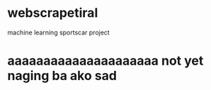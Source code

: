 # webscrapetiral
 machine learning sportscar project
 # aaaaaaaaaaaaaaaaaaaaa not yet naging ba ako sad
